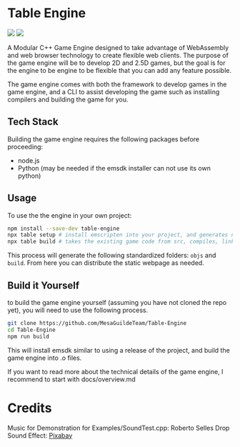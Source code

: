 # Table Engine

![](https://img.shields.io/badge/C%2B%2B-00599C?style=for-the-badge&logo=c%2B%2B&logoColor=white)
![](https://img.shields.io/badge/JavaScript-323330?style=for-the-badge&logo=javascript&logoColor=F7DF1E)

A Modular C++ Game Engine designed to take advantage of WebAssembly and web browser technology to create flexible web clients.
The purpose of the game engine will be to develop 2D and 2.5D games, but the goal is for the engine to be engine to be flexible that you can add any feature possible.

The game engine comes with both the framework to develop games in the game engine, and a CLI to assist developing the game such as installing compilers and building the game for you.

## Tech Stack

Building the game engine requires the following packages before proceeding:
- node.js
- Python (may be needed if the emsdk installer can not use its own python)

## Usage
To use the the engine in your own project:
```sh
npm install --save-dev table-engine
npx table setup # install emscripten into your project, and generates necessary folders
npx table build # takes the existing game code from src, compiles, links, and packages it with a static HTML5 and CSS page
```

This process will generate the following standardized folders: `objs` and `build`. From here you can distribute the static webpage as needed.

## Build it Yourself
to build the game engine yourself (assuming you have not cloned the repo yet), you will need to use the following process.

```sh
git clone https://github.com/MesaGuildeTeam/Table-Engine
cd Table-Engine
npm run build
```

This will install emsdk similar to using a release of the project, and build the game engine into .o files.

If you want to read more about the technical details of the game engine, I recommend to start with docs/overview.md

# Credits

Music for Demonstration for Examples/SoundTest.cpp: Roberto Selles
Drop Sound Effect: [Pixabay](https://pixabay.com/sound-effects/drop-sound-effect-240899/)
